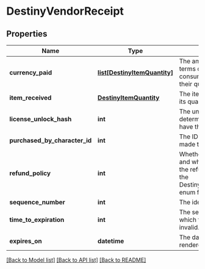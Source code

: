 # DestinyVendorReceipt

## Properties
Name | Type | Description | Notes
------------ | ------------- | ------------- | -------------
**currency_paid** | [**list[DestinyItemQuantity]**](DestinyItemQuantity.md) | The amount paid for the item, in terms of items that were consumed in the purchase and their quantity. | [optional] 
**item_received** | [**DestinyItemQuantity**](DestinyItemQuantity.md) | The item that was received, and its quantity. | [optional] 
**license_unlock_hash** | **int** | The unlock flag used to determine whether you still have the purchased item. | [optional] 
**purchased_by_character_id** | **int** | The ID of the character who made the purchase. | [optional] 
**refund_policy** | **int** | Whether you can get a refund, and what happens in order for the refund to be received. See the DestinyVendorItemRefundPolicy enum for details. | [optional] 
**sequence_number** | **int** | The identifier of this receipt. | [optional] 
**time_to_expiration** | **int** | The seconds since epoch at which this receipt is rendered invalid. | [optional] 
**expires_on** | **datetime** | The date at which this receipt is rendered invalid. | [optional] 

[[Back to Model list]](../README.md#documentation-for-models) [[Back to API list]](../README.md#documentation-for-api-endpoints) [[Back to README]](../README.md)


